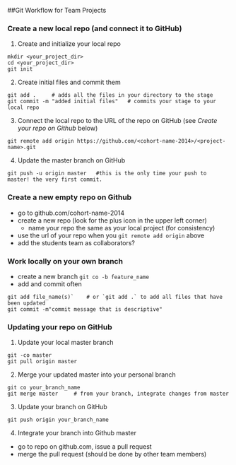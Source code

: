 
##Git Workflow for Team Projects


### Create a new local repo (and connect it to GitHub)

1) Create and initialize your local repo
```
mkdir <your_project_dir>
cd <your_project_dir>
git init
```
2) Create initial files and commit them
```
git add .     # adds all the files in your directory to the stage
git commit -m "added initial files"   # commits your stage to your local repo
```
3) Connect the local repo to the URL of the repo on GitHub (see *Create your repo on Github* below)
```
git remote add origin https://github.com/<cohort-name-2014>/<project-name>.git  
```
4) Update the master branch on GitHub
```
git push -u origin master   #this is the only time your push to master! the very first commit.
```

### Create a new empty repo on Github
- go to github.com/cohort-name-2014
- create a new repo (look for the plus icon in the upper left corner)
	- name your repo the same as your local project (for consistency)
- use the url of your repo when you `git remote add origin` above
- add the students team as collaborators?

### Work locally on your own branch
- create a new branch
`git co -b feature_name`
- add and commit often
```
git add file_name(s)`    # or `git add .` to add all files that have been updated
git commit -m"commit message that is descriptive"
```


### Updating your repo on GitHub

1) Update your local master branch
```
git -co master
git pull origin master
```
2) Merge your updated master into your personal branch 
```
git co your_branch_name 
git merge master     # from your branch, integrate changes from master
```

3) Update your branch on GitHub
```
git push origin your_branch_name 
```
4) Integrate your branch into Github master
- go to repo on github.com, issue a pull request
- merge the pull request (should be done by other team members)


